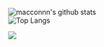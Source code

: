 ![macconnn's github stats](https://github-readme-stats.vercel.app/api?username=macconnn)  
![Top Langs](https://github-readme-stats.vercel.app/api/top-langs/?username=macconnn)  


<img src="https://komarev.com/ghpvc/?username=macconnn&style=for-the-badge" />
<!--
**macconnn/macconnn** is a ✨ _special_ ✨ repository because its `README.md` (this file) appears on your GitHub profile.

Here are some ideas to get you started:

- 🔭 I’m currently working on ...
- 🌱 I’m currently learning ...
- 👯 I’m looking to collaborate on ...
- 🤔 I’m looking for help with ...
- 💬 Ask me about ...
- 📫 How to reach me: ...
- 😄 Pronouns: ...
- ⚡ Fun fact: ...
-->
